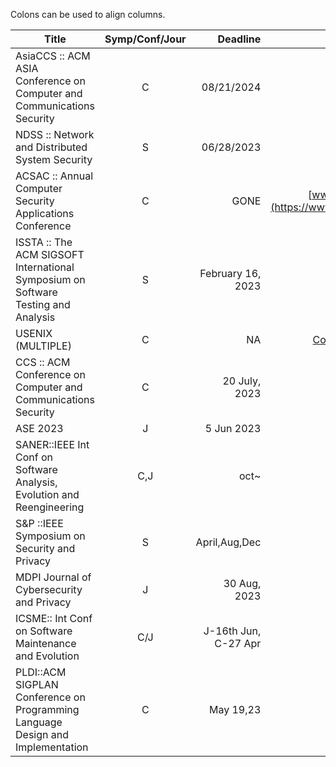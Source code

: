 Colons can be used to align columns.

| Title        | Symp/Conf/Jour         |   Deadline    | Link  |
| --------------------------- |:----:| -----------------------:|---:|
|AsiaCCS  ::  ACM ASIA Conference on Computer and Communications Security |    C        |    08/21/2024        |		[AsiaCCS](https://asiaccs2024.sutd.edu.sg/)		|
|NDSS ::    Network and Distributed System Security |   S   |    06/28/2023 | [ndss24](https://www.ndss-symposium.org/ndss2024/)|
|ACSAC  ::    Annual Computer Security Applications Conference | C |  GONE | [www.acsac.org](https://www.acsac.org/)|
|ISSTA :: The ACM SIGSOFT International Symposium on Software Testing and Analysis |S| February 16, 2023| [ISSTA2003](https://conf.researchr.org/home/issta-2023)|
|USENIX (MULTIPLE)|C|NA|[Conferences list](https://www.usenix.org/conferences)|
|CCS :: ACM Conference on Computer and Communications Security  |C|20 July, 2023| [CCS2023](https://www.sigsac.org/ccs/CCS2023/)|
|ASE 2023|J|5 Jun 2023|[ase-2023](https://conf.researchr.org/track/ase-2023/ase-2023-journal-first-papers)|
|SANER::IEEE Int Conf on Software Analysis, Evolution and Reengineering |C,J | oct~ |[SANER24](https://conf.researchr.org/home/saner-2024)|
|S&P ::IEEE Symposium on Security and Privacy|S|April,Aug,Dec|[S&P 24](https://sp2024.ieee-security.org/cfpapers.html)|
|MDPI Journal of Cybersecurity and Privacy|J| 30 Aug, 2023|[link](https://www.mdpi.com/journal/jcp)|
|ICSME:: Int Conf on Software Maintenance and Evolution|C/J|J-16th Jun, C-27 Apr|[ICSME23](https://conf.researchr.org/home/icsme-2023)|
|PLDI::ACM SIGPLAN Conference on Programming Language Design and Implementation|C|May 19,23|[PLDI 2023](https://pldi23.sigplan.org/)|



